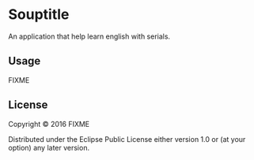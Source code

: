 # Souptitle

An application that help learn english with serials.

## Usage

FIXME

## License

Copyright © 2016 FIXME

Distributed under the Eclipse Public License either version 1.0 or (at
your option) any later version.
